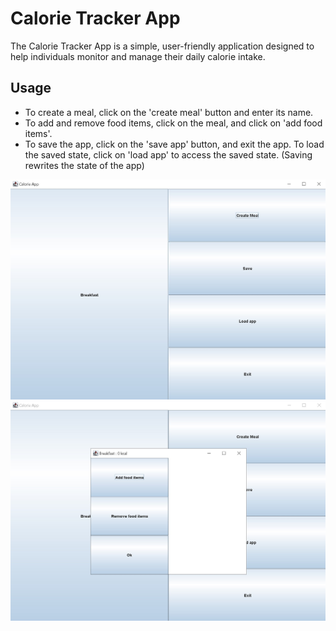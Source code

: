 # Calorie Tracker App



The Calorie Tracker App is a simple, user-friendly application designed to help individuals monitor and manage their 
daily calorie intake.

## Usage

- To create a meal, click on the 'create meal' button and enter its name.
- To add and remove food items, click on the meal, and click on 'add food items'.
- To save the app, click on the 'save app' button, and exit the app. To load the saved state, click on 'load app' to access the saved state. (Saving rewrites the state of the app)

![Alt text](src/main/resources/CalorieAppScreenshot.jpg)
![Alt text](src/main/resources/AddFoodItems.jpg)








